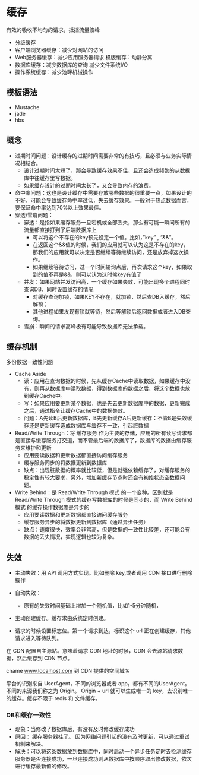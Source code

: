 # 缓存

有效的吸收不均匀的请求，抵挡流量波峰

* 分级缓存
* 客户端浏览器缓存：减少对网站的访问
* Web服务器缓存：减少应用服务器请求 模版缓存：动静分离
* 数据库缓存：减少数据库的查询 减少文件系统I/O
* 操作系统缓存：减少池畔机械操作

## 模板语法

* Mustache
* jade
* hbs

## 概念

* 过期时间问题：设计缓存的过期时间需要非常的有技巧，且必须与业务实际情况相结合。
    * 设计过期时间太短了，那会导致缓存效果不佳，且还会造成频繁的从数据库中往缓存里写数据。
    * 如果缓存设计的过期时间太长了，又会导致内存的浪费。
* 命中率问题：这也是设计缓存中需要存放哪些数据的很重要一点，如果设计的不好，可能会导致缓存命中率过低，失去缓存效果。一般对于热点数据而言，要保证命中率达到70%以上效果最佳。
* 穿透/雪崩问题：
    * 穿透：是指如果缓存服务一旦宕机或全部丢失，那么有可能一瞬间所有的流量都直接打到了后端数据库上
        - 可以将这个不存在的key预先设定一个值。比如，”key” , “&&”。
        - 在返回这个&&值的时候，我们的应用就可以认为这是不存在的key，那我们的应用就可以决定是否继续等待继续访问，还是放弃掉这次操作。
        - 如果继续等待访问，过一个时间轮询点后，再次请求这个key，如果取到的值不再是&&，则可以认为这时候key有值了
    * 并发：如果网站并发访问高，一个缓存如果失效，可能出现多个进程同时查询DB，同时设置缓存的情况
        + 对缓存查询加锁，如果KEY不存在，就加锁，然后查DB入缓存，然后解锁；
        + 其他进程如果发现有锁就等待，然后等解锁后返回数据或者进入DB查询。
    * 雪崩：瞬间的请求高峰极有可能导致数据库无法承载。

## 缓存机制

多份数据一致性问题

* Cache Aside
    - 读：应用在查询数据的时候，先从缓存Cache中读取数据，如果缓存中没有，则再从数据库中读取数据，得到数据库的数据之后，将这个数据也放到缓存Cache中。
    - 写：如果应用要更新某个数据，也是先去更新数据库中的数据，更新完成之后，通过指令让缓存Cache中的数据失效。
    - 问题：A先读B后更新数据库，B先更新缓存A后更新缓存：不管B是失效缓存还是更新缓存造成数据库与缓存不一致，引起脏数据
* Read/Write Through：将 缓存服务 作为主要的存储，应用的所有读写请求都是直接与缓存服务打交道，而不管最后端的数据库了，数据库的数据由缓存服务来维护和更新
    - 应用要读数据和更新数据都直接访问缓存服务
    - 缓存服务同步的将数据更新到数据库
    - 缺点：出现脏数据的概率就比较低，但是就强依赖缓存了，对缓存服务的稳定性有较大要求，另外，增加新缓存节点时还会有初始状态空数据问题。
* Write Behind：是 Read/Write Through 模式 的一个变种。区别就是 Read/Write Through 模式的缓存写数据库的时候是同步的，而 Write Behind 模式 的缓存操作数据库是异步的
    * 应用要读数据和更新数据都直接访问缓存服务
    * 缓存服务异步的将数据更新到数据库（通过异步任务）
    * 缺点：速度很快，效率会非常高，但是数据的一致性比较差，还可能会有数据的丢失情况，实现逻辑也较为复杂。

## 失效

* 主动失效：用 API 调用方式实现。比如删除 key,或者调用 CDN 接口进行删除操作
* 自动失效：
    - 原有的失效时间基础上增加一个随机值，比如1-5分钟随机，

* 主动创建缓存。缓存求由系统定时创建。
* 请求的时候设置标志位。第一个请求到达，标识这个 url 正在创建缓存，其他请求进入等待队列。

在 CDN 配置自主源站。意味着请求 CDN 地址的时候，CDN 会去源站请求数据，然后缓存到 CDN 节点。

cname www.localhost.com 到 CDN 提供的空间域名

平台的识别来自 UserAgent，不同的浏览器或者 app，都有不同的UserAgent。不同的来源我们称之为 Origin。
Origin + url 就可以生成唯一的 key，去识别唯一的缓存。缓存不限于 redis 和 文件缓存。

### DB和缓存一致性

* 现象：当修改了数据库后，有没有及时修改缓存成功
* 原因：
    缓存服务器挂了。
    因为网络问题引起的没有及时更新，可以通过重试机制来解决。
* 解决：可以将这条数据放到数据库中，同时启动一个异步任务定时去检测缓存服务器是否连接成功，一旦连接成功则从数据库中按顺序取出修改数据，依次进行缓存最新值的修改。
